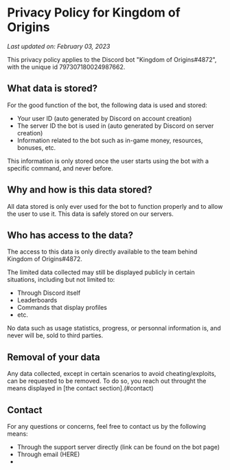 # Privacy Policy for Kingdom of Origins

*Last updated on: February 03, 2023*

This privacy policy applies to the Discord bot "Kingdom of Origins#4872", with the unique id 797307180024987662. 

## What data is stored?
For the good function of the bot, the following data is used and stored:
- Your user ID (auto generated by Discord on account creation)
- The server ID the bot is used in (auto generated by Discord on server creation)
- Information related to the bot such as in-game money, resources, bonuses, etc.

This information is only stored once the user starts using the bot with a specific command, and never before.

## Why and how is this data stored?
All data stored is only ever used for the bot to function properly and to allow the user to use it. 
This data is safely stored on our servers.

## Who has access to the data?
The access to this data is only directly available to the team behind Kingdom of Origins#4872.

The limited data collected may still be displayed publicly in certain situations, including but not limited to:
- Through Discord itself
- Leaderboards
- Commands that display profiles 
- etc.

No data such as usage statistics, progress, or personnal information is, and never will be, sold to third parties.

## Removal of your data
Any data collected, except in certain scenarios to avoid cheating/exploits, can be requested to be removed. 
To do so, you reach out throught the means displayed in [the contact section].(#contact)

## Contact 
For any questions or concerns, feel free to contact us by the following means:
- Through the support server directly (link can be found on the bot page)
- Through email (HERE)
- 

